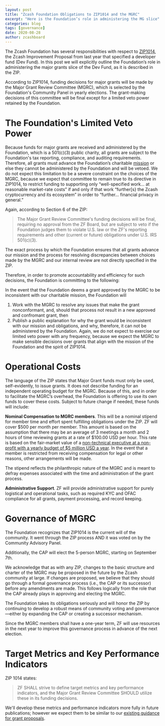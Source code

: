 ```yaml
---
layout: post
title: "Zcash Foundation Obligations to ZIP1014 and the MGRC"
excerpt: "Here is the Foundation’s role in administering the MG slice"
categories: blog
tags: [governance]
date: 2020-08-28
author: zcashboard
---
```


The Zcash Foundation has several responsibilities with respect to [ZIP1014](https://zips.z.cash/zip-1014), the Zcash Improvement Proposal from last year that specified a developer fund (Dev Fund). In this post we will explicitly outline the Foundation’s role in administering the major grants slice of the Dev Fund, as it is described in the ZIP. 

According to ZIP1014, funding decisions for major grants will be made by the Major Grant Review Committee (MGRC), which is selected by the Foundation's Community Panel in yearly elections. The grant-making decisions of this committee will be final except for a limited veto power retained by the Foundation. 

# The Foundation's Limited Veto Power

Because  funds for major grants are received and administered by the Foundation, which is a 501(c)(3) public charity, all grants are subject to the Foundation's tax reporting, compliance, and auditing requirements. Therefore, all grants must advance the Foundation’s charitable [mission](https://www.zfnd.org/about/#mission) or else they cannot be administered by the Foundation and will be vetoed. We do not expect this limitation to be a severe constraint on the choices of the MGRC, because we expect that committee to remain true to its directive in ZIP1014, to restrict funding to supporting only “well-specified work… at reasonable market-rate costs” if and only if that work “further[s} the Zcash cryptocurrency and its ecosystem” in order to “further... financial privacy in general.”

Again, according to Section 6 of the ZIP: 

>The Major Grant Review Committee's funding decisions will be final, requiring no approval from the ZF Board, but are subject to veto if the Foundation judges them to violate U.S. law or the ZF's reporting requirements and other (current or future) obligations under U.S. IRS 501(c)(3).

The exact process by which the Foundation ensures that all grants advance our mission and the process for resolving discrepancies between choices made by the MGRC and our internal review are not directly specified in the ZIP. 

Therefore, in order to promote accountability and efficiency for such decisions, the Foundation is committing to the following: 

In the event that the Foundation deems a grant approved by the MGRC to be inconsistent with our charitable mission, the Foundation will
1. Work with the MGRC to resolve any issues that make the grant nonconformant, and, should that process not result in a new approved and confromant grant, then 
2. Publish a public explanation for why the grant would be inconsistent with our mission and obligations, and why, therefore, it can not be administered by the Foundation.
Again, we do not expect to exercise our limited veto power with any frequency, because we expect the MGRC to make sensible decisions over grants that align with the mission of the Foundation and the spirit of ZIP1014.

# Operational Costs
The language of the ZIP states that Major Grant funds must only be used, self-evidently, to issue grants. It does not describe funding for an independent operating budget for the MGRC. Because of this, and in order to facilitate the MGRC’s overhead, the Foundation is offering to use its own funds to cover these costs. Subject to future change if needed, these funds will include:

**Nominal Compensation to MGRC members**. This will be a nominal stipend for member time and effort spent fulfilling obligations under the ZIP. ZF will cover $500 per month per member. This amount is based on the assumption that there may be an average of 3 meetings a month and 2 hours of time reviewing grants at a rate of $100.00 USD per hour.  This rate is based on the fair-market value of a [non-technical executive at a non-profit with a yearly budget of $5 million USD a year](https://www.charitynavigator.org/index.cfm?bay=tools.sector.default&cgid=8&cuid=21&rgid=2&stid=&size=2&Submit=Submit). In the event that a member is restricted from receiving compensation for legal or other reasons, other arrangements will be made.

The stipend reflects the philanthropic nature of the MGRC and is meant to defray expenses associated with the time and administration of the grant process.

**Administrative Support**.  ZF will provide administrative support for purely logistical and operational tasks, such as required KYC and OFAC compliance for all grants, payment processing, and record keeping.

# Governance of MGRC

The Foundation recognizes that ZIP1014 is the current will of the community. It went through the ZIP process AND it was voted on by the Community Advisory Panel.

Additionally, the CAP will elect the 5-person MGRC, starting on September 7th.

We acknowledge that as with any ZIP, changes to the basic structure and charter of the MGRC may be proposed in the future by the Zcash community at large. If changes are proposed, we believe that they should go through a formal governance process (i.e., the CAP or its successor) before any amendments are made. This follows logically from the role that the CAP already plays in approving and electing the MGRC. 

The Foundation takes its obligations seriously and will honor the ZIP by continuing to develop a robust means of community voting and governance—either by expanding the CAP or creating a successor mechanism.

Since the MGRC members shall have a one-year term, ZF will use resources in the next year to improve this governance process in advance of the next election.

# Target Metrics and Key Performance Indicators

ZIP 1014 states:

>ZF SHALL strive to define target metrics and key performance indicators, and the Major Grant Review Committee SHOULD utilize these in its funding decisions.

We'll develop these metrics and performance indicators more fully in future publications; however we expect them to be similar to our [existing guidance for grant proposals](https://github.com/ZcashFoundation/GrantProposals-2018Q2).



